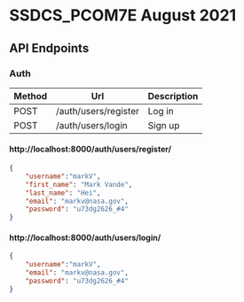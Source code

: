 # SSDCS_PCOM7E August 2021

## API Endpoints

### Auth

| Method | Url          | Description  |
| ------ |------------| ------------|
| POST | /auth/users/register | Log in |
| POST | /auth/users/login | Sign up |


####  http://localhost:8000/auth/users/register/
```json
{
	"username":"markV",
	"first_name": "Mark Vande", 
	"last_name": "Hei",
	"email": "markv@nasa.gov",
	"password": "u73dg2626_#4"
}
```

#### http://localhost:8000/auth/users/login/
```json
{
	"username":"markV",
	"email": "markv@nasa.gov",
	"password": "u73dg2626_#4"
}
```
